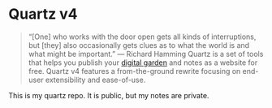 # Quartz v4

> “[One] who works with the door open gets all kinds of interruptions, but [they] also occasionally gets clues as to what the world is and what might be important.” — Richard Hamming
> Quartz is a set of tools that helps you publish your [digital garden](https://jzhao.xyz/posts/networked-thought) and notes as a website for free.
> Quartz v4 features a from-the-ground rewrite focusing on end-user extensibility and ease-of-use.

This is my quartz repo. It is public, but my notes are private.